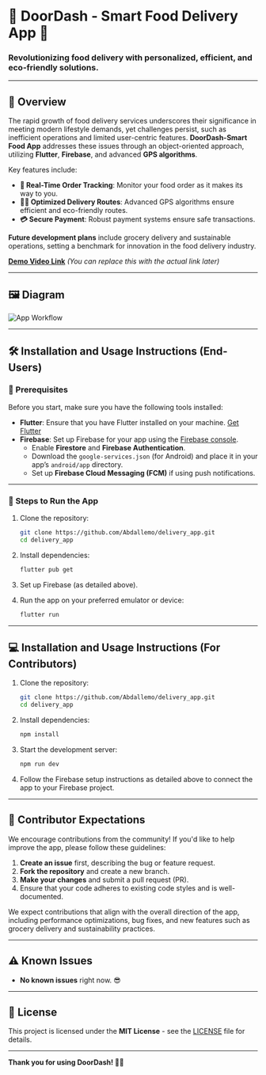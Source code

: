 # 🚗 **DoorDash - Smart Food Delivery App** 🍔

### Revolutionizing food delivery with personalized, efficient, and eco-friendly solutions.

---

## 🌟 **Overview**

The rapid growth of food delivery services underscores their significance in meeting modern lifestyle demands, yet challenges persist, such as inefficient operations and limited user-centric features. **DoorDash-Smart Food App** addresses these issues through an object-oriented approach, utilizing **Flutter**, **Firebase**, and advanced **GPS algorithms**. 

Key features include:

- **🍕 Real-Time Order Tracking**: Monitor your food order as it makes its way to you.
- **🚴‍♂️ Optimized Delivery Routes**: Advanced GPS algorithms ensure efficient and eco-friendly routes.
- **💳 Secure Payment**: Robust payment systems ensure safe transactions.

**Future development plans** include grocery delivery and sustainable operations, setting a benchmark for innovation in the food delivery industry.

[**Demo Video Link**](#) *(You can replace this with the actual link later)*

---

## 🖼️ **Diagram**

![App Workflow](image-placeholder-url)

---

## 🛠️ **Installation and Usage Instructions (End-Users)**

### **🔧 Prerequisites**

Before you start, make sure you have the following tools installed:

- **Flutter**: Ensure that you have Flutter installed on your machine. [Get Flutter](https://flutter.dev/docs/get-started/install)
- **Firebase**: Set up Firebase for your app using the [Firebase console](https://console.firebase.google.com/).
  - Enable **Firestore** and **Firebase Authentication**.
  - Download the `google-services.json` (for Android) and place it in your app’s `android/app` directory.
  - Set up **Firebase Cloud Messaging (FCM)** if using push notifications.

---

### **🚀 Steps to Run the App**

1. Clone the repository:

    ```bash
    git clone https://github.com/Abdallemo/delivery_app.git
    cd delivery_app
    ```

2. Install dependencies:

    ```bash
    flutter pub get
    ```

3. Set up Firebase (as detailed above).

4. Run the app on your preferred emulator or device:

    ```bash
    flutter run
    ```

---

## 💻 **Installation and Usage Instructions (For Contributors)**

1. Clone the repository:

    ```bash
    git clone https://github.com/Abdallemo/delivery_app.git
    cd delivery_app
    ```

2. Install dependencies:

    ```bash
    npm install
    ```

3. Start the development server:

    ```bash
    npm run dev
    ```

4. Follow the Firebase setup instructions as detailed above to connect the app to your Firebase project.

---

## 🤝 **Contributor Expectations**

We encourage contributions from the community! If you'd like to help improve the app, please follow these guidelines:

1. **Create an issue** first, describing the bug or feature request.
2. **Fork the repository** and create a new branch.
3. **Make your changes** and submit a pull request (PR).
4. Ensure that your code adheres to existing code styles and is well-documented.

We expect contributions that align with the overall direction of the app, including performance optimizations, bug fixes, and new features such as grocery delivery and sustainability practices.

---

## ⚠️ **Known Issues**

- **No known issues** right now. 😎

---

## 📜 **License**

This project is licensed under the **MIT License** - see the [LICENSE](LICENSE) file for details.

---

**Thank you for using DoorDash! 🚀🍔**
